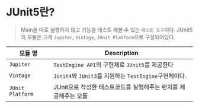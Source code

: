# JUnit5란?

> Main을 따로 실행하지 않고 기능을 테스트 해볼 수 있는 `테스트 도구`이다.
> JUnit5의 모듈은 크게 `Jupiter`, `Vintage`, `JUnit Platform`으로 구성되어있다.

| 모듈 명          | Description                                                     |
| ---------------- | --------------------------------------------------------------- |
| `Jupiter`        | `TestEngine API`의 구현체로 `JUnit5`를 제공한다                 |
| `Vintage`        | `JUnit4`와 `JUnit3`를 지원하는 `TestEngine`구현체이다.          |
| `JUnit Platform` | JUnit으로 작성한 테스트코드를 실행해주는 런처를 제공해주는 모듈 |
